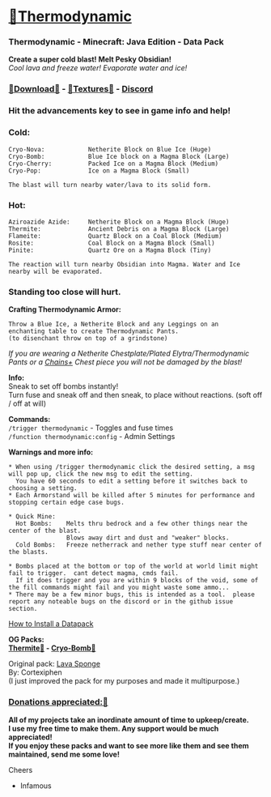 # [🎥Thermodynamic](https://youtu.be/pgQl1X-ksjs)
### Thermodynamic  - Minecraft: Java Edition - Data Pack

__Create a super cold blast!  Melt Pesky Obsidian!__   
*Cool lava and freeze water!  Evaporate water and ice!*     

### [🔗Download🔗](https://github.com/InfamousMusicify/Thermodynamic/blob/master/Downloads.md) - [🔗Textures🔗](https://github.com/InfamousMusicify/InHaus-Textures/blob/master/Downloads.md) - [Discord](https://discord.gg/T5XhN4tXgW)     

### Hit the advancements key to see in game info and help!

### Cold:
    Cryo-Nova:            Netherite Block on Blue Ice (Huge)
    Cryo-Bomb:            Blue Ice block on a Magma Block (Large)
    Cryo-Cherry:          Packed Ice on a Magma Block (Medium)
    Cryo-Pop:             Ice on a Magma Block (Small)
    
    The blast will turn nearby water/lava to its solid form.
### Hot:
    Aziroazide Azide:     Netherite Block on a Magma Block (Huge)
    Thermite:             Ancient Debris on a Magma Block (Large)
    Flameite:             Quartz Block on a Coal Block (Medium)
    Rosite:               Coal Block on a Magma Block (Small)
    Pinite:               Quartz Ore on a Magma Block (Tiny)
    
    The reaction will turn nearby Obsidian into Magma. Water and Ice nearby will be evaporated.
### Standing too close will hurt.
__Crafting Thermodynamic Armor:__   

    Throw a Blue Ice, a Netherite Block and any Leggings on an
    enchanting table to create Thermodynamic Pants.  
    (to disenchant throw on top of a grindstone)

*If you are wearing a Netherite Chestplate/Plated Elytra/Thermodynamic Pants 
or a [Chains+](https://github.com/InfamousMusicify/Chains-Plus) Chest piece you will not be damaged by the blast!*  

__Info:__    
Sneak to set off bombs instantly!     
Turn fuse and sneak off and then sneak, to place without reactions. (soft off / off at will)   
  
__Commands:__  
``/trigger thermodynamic`` - Toggles and fuse times   
``/function thermodynamic:config`` - Admin Settings   

__Warnings and more info:__   


    * When using /trigger thermodynamic click the desired setting, a msg will pop up, click the new msg to edit the setting.   
      You have 60 seconds to edit a setting before it switches back to choosing a setting.
    * Each Armorstand will be killed after 5 minutes for performance and stopping certain edge case bugs.   
    
    * Quick Mine:    
      Hot Bombs:    Melts thru bedrock and a few other things near the center of the blast.
                    Blows away dirt and dust and "weaker" blocks.    
      Cold Bombs:   Freeze netherrack and nether type stuff near center of the blasts.
   
    * Bombs placed at the bottom or top of the world at world limit might fail to trigger.  cant detect magma, cmds fail.
      If it does trigger and you are within 9 blocks of the void, some of the fill commands might fail and you might waste some ammo...
    * There may be a few minor bugs, this is intended as a tool.  please report any noteable bugs on the discord or in the github issue section.
  
[How to Install a Datapack](https://www.planetminecraft.com/blog/how-to-download-and-install-minecraft-data-packs/)  

__OG Packs:   
[Thermite🔗](https://github.com/InfamousMusicify/Thermite) - [Cryo-Bomb🔗](https://github.com/InfamousMusicify/Cryo-Bomb/)__    


Original pack: [Lava Sponge](https://www.planetminecraft.com/data-pack/lava-sponges-1-16/)    
By: Cortexiphen  
(I just improved the pack for my purposes and made it multipurpose.)    

### [Donations appreciated:🔗](https://www.patreon.com/InfamousMusicify)   
__All of my projects take an inordinate amount of time to upkeep/create.  
I use my free time to make them. Any support would be much appreciated!  
If you enjoy these packs and want to see more like them and see them maintained, send me some love!__    

Cheers  
- Infamous 
